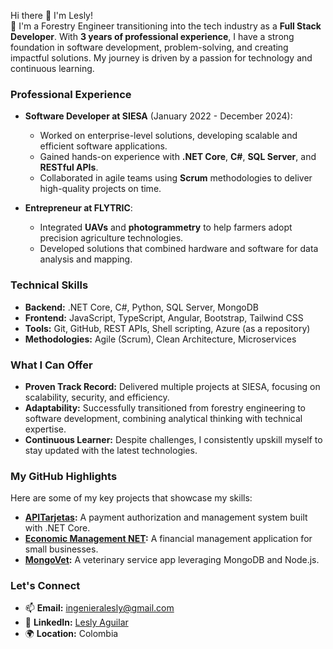 Hi there 👋 I'm Lesly!  
🌱 I'm a Forestry Engineer transitioning into the tech industry as a **Full Stack Developer**. With **3 years of professional experience**, I have a strong foundation in software development, problem-solving, and creating impactful solutions. My journey is driven by a passion for technology and continuous learning.

### **Professional Experience**
- **Software Developer at SIESA** (January 2022 - December 2024):  
  - Worked on enterprise-level solutions, developing scalable and efficient software applications.  
  - Gained hands-on experience with **.NET Core**, **C#**, **SQL Server**, and **RESTful APIs**.  
  - Collaborated in agile teams using **Scrum** methodologies to deliver high-quality projects on time.  

- **Entrepreneur at FLYTRIC**:  
  - Integrated **UAVs** and **photogrammetry** to help farmers adopt precision agriculture technologies.  
  - Developed solutions that combined hardware and software for data analysis and mapping.  

### **Technical Skills**
- **Backend:** .NET Core, C#, Python, SQL Server, MongoDB  
- **Frontend:** JavaScript, TypeScript, Angular, Bootstrap, Tailwind CSS  
- **Tools:** Git, GitHub, REST APIs, Shell scripting, Azure (as a repository)  
- **Methodologies:** Agile (Scrum), Clean Architecture, Microservices  

### **What I Can Offer**
- **Proven Track Record:** Delivered multiple projects at SIESA, focusing on scalability, security, and efficiency.  
- **Adaptability:** Successfully transitioned from forestry engineering to software development, combining analytical thinking with technical expertise.  
- **Continuous Learner:** Despite challenges, I consistently upskill myself to stay updated with the latest technologies.  

### **My GitHub Highlights**
Here are some of my key projects that showcase my skills:  
- **[APITarjetas](https://github.com/ingenieraLesly/APITarjetas):** A payment authorization and management system built with .NET Core.  
- **[Economic Management NET](https://github.com/ingenieraLesly/EconomicMangamentNET):** A financial management application for small businesses.  
- **[MongoVet](https://github.com/ingenieraLesly/MongoVet):** A veterinary service app leveraging MongoDB and Node.js.  

### **Let's Connect**
- 📫 **Email:** ingenieralesly@gmail.com  
- 🔗 **LinkedIn:** [Lesly Aguilar](https://www.linkedin.com/in/lesly-flytric)  
- 🌍 **Location:** Colombia  
